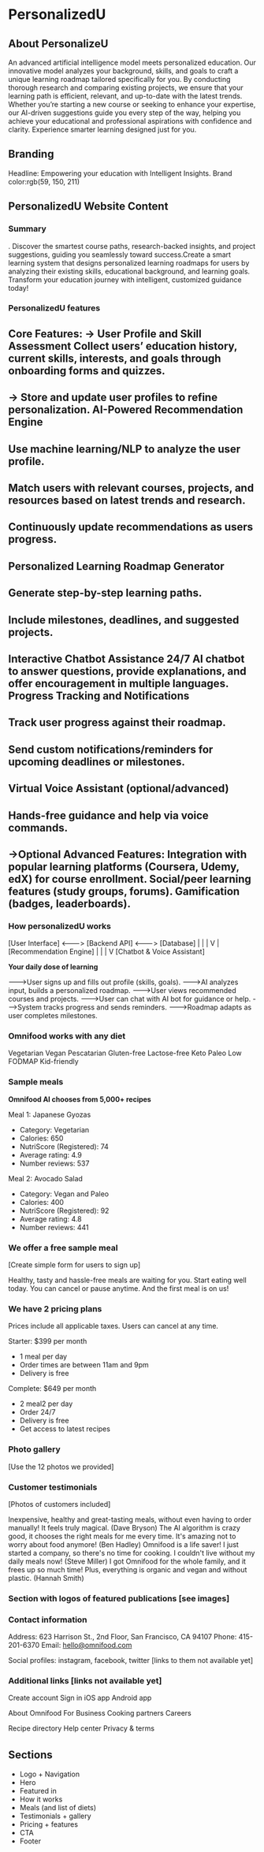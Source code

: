 # PersonalizedU

## About PersonalizeU
 An advanced artificial intelligence  model  meets personalized education. Our innovative model analyzes your background, skills, and goals to craft a unique learning roadmap tailored specifically for you. By conducting thorough research and comparing existing projects, we ensure that your learning path is efficient, relevant, and up-to-date with the latest trends. Whether you’re starting a new course or seeking to enhance your expertise, our AI-driven suggestions guide you every step of the way, helping you achieve your educational and professional aspirations with confidence and clarity. Experience smarter learning designed just for you.


## Branding

Headline: Empowering your education with Intelligent Insights.
Brand color:rgb(59, 150, 211)

## PersonalizedU  Website Content


### Summary

. Discover the smartest course paths, research-backed insights, and project suggestions, guiding you seamlessly toward success.Create a smart learning system that designs personalized learning roadmaps for users by analyzing their existing skills, educational background, and learning goals. 
 Transform your education journey with intelligent, customized guidance today!

### PersonalizedU features
Core Features:
-> User Profile and Skill Assessment
Collect users’ education history, current skills, interests, and goals through onboarding forms and quizzes.
-------------------------------------------------------------------------------------------------------------------------
-> Store and update user profiles to refine personalization.
AI-Powered Recommendation Engine
-----------------------------------------------------------------------------------
Use machine learning/NLP to analyze the user profile.
-------------------------------------------------------------------------------------
Match users with relevant courses, projects, and resources based on latest trends and research.
-----------------------------------------------------------------------------------------------------
Continuously update recommendations as users progress.
-----------------------------------------------------------------------------------
Personalized Learning Roadmap Generator
----------------------------------------------------------------------------------------
Generate step-by-step learning paths.
-----------------------------------------------------------------------------------------
Include milestones, deadlines, and suggested projects.
-------------------------------------------------------------------------------------------
Interactive Chatbot Assistance
24/7 AI chatbot to answer questions, provide explanations, and offer encouragement in multiple languages.
Progress Tracking and Notifications
-------------------------------------------------------------------------------------------------
Track user progress against their roadmap.
----------------------------------------------------------------------------------
Send custom notifications/reminders for upcoming deadlines or milestones.
------------------------------------------------------------------------------------------------
Virtual Voice Assistant (optional/advanced)
----------------------------------------------------------------------------
Hands-free guidance and help via voice commands.
----------------------------------------------------------------------------------
->Optional Advanced Features:
Integration with popular learning platforms (Coursera, Udemy, edX) for course enrollment.
Social/peer learning features (study groups, forums).
Gamification (badges, leaderboards).
---------------------------------------------------------------------------------------
### How personalizedU works

[User Interface] <---> [Backend API] <---> [Database]
          |                    |
          |                    V
          |             [Recommendation Engine]
          |                    |
          |                    V
    [Chatbot & Voice Assistant]

**Your daily dose of learning**

--->User signs up and fills out profile (skills, goals).
--->AI analyzes input, builds a personalized roadmap.
--->User views recommended courses and projects.
--->User can chat with AI bot for guidance or help.
--->System tracks progress and sends reminders.
--->Roadmap adapts as user completes milestones.


### Omnifood works with any diet

Vegetarian
Vegan
Pescatarian
Gluten-free
Lactose-free
Keto
Paleo
Low FODMAP
Kid-friendly

### Sample meals

**Omnifood AI chooses from 5,000+ recipes**

Meal 1: Japanese Gyozas

- Category: Vegetarian
- Calories: 650
- NutriScore (Registered): 74
- Average rating: 4.9
- Number reviews: 537

Meal 2: Avocado Salad

- Category: Vegan and Paleo
- Calories: 400
- NutriScore (Registered): 92
- Average rating: 4.8
- Number reviews: 441

### We offer a free sample meal

[Create simple form for users to sign up]

Healthy, tasty and hassle-free meals are waiting for you. Start eating well today. You can cancel or pause anytime. And the first meal is on us!

### We have 2 pricing plans

Prices include all applicable taxes. Users can cancel at any time.

Starter: $399 per month

- 1 meal per day
- Order times are between 11am and 9pm
- Delivery is free

Complete: $649 per month

- 2 meal2 per day
- Order 24/7
- Delivery is free
- Get access to latest recipes

### Photo gallery

[Use the 12 photos we provided]

### Customer testimonials

[Photos of customers included]

Inexpensive, healthy and great-tasting meals, without even having to order manually! It feels truly magical. (Dave Bryson)
The AI algorithm is crazy good, it chooses the right meals for me every time. It's amazing not to worry about food anymore! (Ben Hadley)
Omnifood is a life saver! I just started a company, so there's no time for cooking. I couldn't live without my daily meals now! (Steve Miller)
I got Omnifood for the whole family, and it frees up so much time! Plus, everything is organic and vegan and without plastic. (Hannah Smith)

### Section with logos of featured publications [see images]

### Contact information

Address: 623 Harrison St., 2nd Floor, San Francisco, CA 94107
Phone: 415-201-6370
Email: hello@omnifood.com

Social profiles: instagram, facebook, twitter [links to them not available yet]

### Additional links [links not available yet]

Create account
Sign in
iOS app
Android app

About Omnifood
For Business
Cooking partners
Careers

Recipe directory
Help center
Privacy & terms

######

## Sections

- Logo + Navigation
- Hero
- Featured in
- How it works
- Meals (and list of diets)
- Testimonials + gallery
- Pricing + features
- CTA
- Footer
